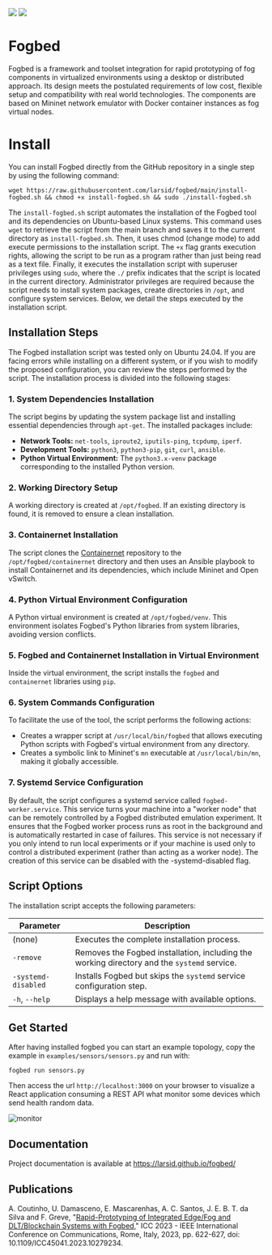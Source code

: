 ![](https://img.shields.io/badge/python-3.8+-blue.svg)
![](https://img.shields.io/badge/Ubuntu-20.04-orange.svg)
# Fogbed

Fogbed is a framework and toolset integration for rapid prototyping of fog components in virtualized environments using a desktop or distributed approach. Its design meets the postulated requirements of low cost, flexible setup and compatibility with real world technologies. The components are based on Mininet network emulator with Docker container instances as fog virtual nodes.

# Install

You can install Fogbed directly from the GitHub repository in a single step by using the following command:

`wget https://raw.githubusercontent.com/larsid/fogbed/main/install-fogbed.sh && chmod +x install-fogbed.sh && sudo ./install-fogbed.sh`

The `install-fogbed.sh` script automates the installation of the Fogbed tool and its dependencies on Ubuntu-based Linux systems. This command uses `wget` to retrieve the script from the main branch and saves it to the current directory as `install-fogbed.sh`. Then, it uses chmod (change mode) to add execute permissions to the installation script. The `+x` flag grants execution rights, allowing the script to be run as a program rather than just being read as a text file. Finally, it executes the installation script with superuser privileges using `sudo`, where the `./` prefix indicates that the script is located in the current directory. Administrator privileges are required because the script needs to install system packages, create directories in `/opt`, and configure system services. Below, we detail the steps executed by the installation script.

## Installation Steps

The Fogbed installation script was tested only on Ubuntu 24.04. If you are facing errors while installing on a different system, or if you wish to modify the proposed configuration, you can review the steps performed by the script. The installation process is divided into the following stages:

### 1. System Dependencies Installation

The script begins by updating the system package list and installing essential dependencies through `apt-get`. The installed packages include:

- **Network Tools:** `net-tools`, `iproute2`, `iputils-ping`, `tcpdump`, `iperf`.
- **Development Tools:** `python3`, `python3-pip`, `git`, `curl`, `ansible`.
- **Python Virtual Environment:** The `python3.x-venv` package corresponding to the installed Python version.

### 2. Working Directory Setup

A working directory is created at `/opt/fogbed`. If an existing directory is found, it is removed to ensure a clean installation.

### 3. Containernet Installation

The script clones the [Containernet](https://github.com/containernet/containernet) repository to the `/opt/fogbed/containernet` directory and then uses an Ansible playbook to install Containernet and its dependencies, which include Mininet and Open vSwitch.

### 4. Python Virtual Environment Configuration

A Python virtual environment is created at `/opt/fogbed/venv`. This environment isolates Fogbed's Python libraries from system libraries, avoiding version conflicts.

### 5. Fogbed and Containernet Installation in Virtual Environment

Inside the virtual environment, the script installs the `fogbed` and `containernet` libraries using `pip`.

### 6. System Commands Configuration

To facilitate the use of the tool, the script performs the following actions:

- Creates a wrapper script at `/usr/local/bin/fogbed` that allows executing Python scripts with Fogbed's virtual environment from any directory.
- Creates a symbolic link to Mininet's `mn` executable at `/usr/local/bin/mn`, making it globally accessible.

### 7. Systemd Service Configuration

By default, the script configures a systemd service called `fogbed-worker.service`. This service turns your machine into a "worker node" that can be remotely controlled by a Fogbed distributed emulation experiment. It ensures that the Fogbed worker process runs as root in the background and is automatically restarted in case of failures. This service is not necessary if you only intend to run local experiments or if your machine is used only to control a distributed experiment (rather than acting as a worker node). The creation of this service can be disabled with the -systemd-disabled flag.

## Script Options

The installation script accepts the following parameters:

| Parameter | Description |
|---|---|
| (none) | Executes the complete installation process. |
| `-remove` | Removes the Fogbed installation, including the working directory and the `systemd` service. |
| `-systemd-disabled` | Installs Fogbed but skips the `systemd` service configuration step. |
| `-h`, `--help` | Displays a help message with available options. |

## Get Started
After having installed fogbed you can start an example topology, copy the example in `examples/sensors/sensors.py` and run with:
```
fogbed run sensors.py
```
Then access the url `http://localhost:3000` on your browser to visualize a React application consuming a REST API what monitor some devices which send health random data.

![monitor](https://user-images.githubusercontent.com/33939999/202031666-45889ae0-49ee-4a5e-a7a6-94f1705a8a08.jpeg)

## Documentation
Project documentation is available at https://larsid.github.io/fogbed/

## Publications
A. Coutinho, U. Damasceno, E. Mascarenhas, A. C. Santos, J. E. B. T. da Silva and F. Greve, "[Rapid-Prototyping of Integrated Edge/Fog and DLT/Blockchain Systems with Fogbed](https://ieeexplore.ieee.org/document/10279234)," ICC 2023 - IEEE International Conference on Communications, Rome, Italy, 2023, pp. 622-627, doi: 10.1109/ICC45041.2023.10279234.
